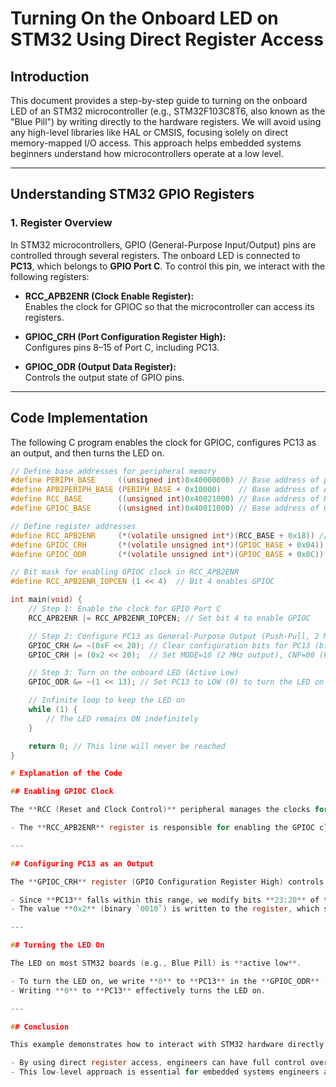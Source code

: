 # Turning On the Onboard LED on STM32 Using Direct Register Access

## Introduction

This document provides a step-by-step guide to turning on the onboard LED of an STM32 microcontroller (e.g., STM32F103C8T6, also known as the "Blue Pill") by writing directly to the hardware registers. We will avoid using any high-level libraries like HAL or CMSIS, focusing solely on direct memory-mapped I/O access. This approach helps embedded systems beginners understand how microcontrollers operate at a low level.

---

## Understanding STM32 GPIO Registers

### 1. Register Overview

In STM32 microcontrollers, GPIO (General-Purpose Input/Output) pins are controlled through several registers. The onboard LED is connected to **PC13**, which belongs to **GPIO Port C**. To control this pin, we interact with the following registers:

- **RCC_APB2ENR (Clock Enable Register):**  
  Enables the clock for GPIOC so that the microcontroller can access its registers.

- **GPIOC_CRH (Port Configuration Register High):**  
  Configures pins 8–15 of Port C, including PC13.

- **GPIOC_ODR (Output Data Register):**  
  Controls the output state of GPIO pins.

---

## Code Implementation

The following C program enables the clock for GPIOC, configures PC13 as an output, and then turns the LED on.

```c
// Define base addresses for peripheral memory
#define PERIPH_BASE     ((unsigned int)0x40000000) // Base address of peripheral memory
#define APB2PERIPH_BASE (PERIPH_BASE + 0x10000)    // Base address of APB2 peripherals
#define RCC_BASE        ((unsigned int)0x40021000) // Base address of RCC registers
#define GPIOC_BASE      ((unsigned int)0x40011000) // Base address of GPIOC registers

// Define register addresses
#define RCC_APB2ENR     (*(volatile unsigned int*)(RCC_BASE + 0x18)) // Clock enable register
#define GPIOC_CRH       (*(volatile unsigned int*)(GPIOC_BASE + 0x04)) // Configuration register high
#define GPIOC_ODR       (*(volatile unsigned int*)(GPIOC_BASE + 0x0C)) // Output data register

// Bit mask for enabling GPIOC clock in RCC_APB2ENR
#define RCC_APB2ENR_IOPCEN (1 << 4)  // Bit 4 enables GPIOC

int main(void) {
    // Step 1: Enable the clock for GPIO Port C
    RCC_APB2ENR |= RCC_APB2ENR_IOPCEN; // Set bit 4 to enable GPIOC

    // Step 2: Configure PC13 as General-Purpose Output (Push-Pull, 2 MHz)
    GPIOC_CRH &= ~(0xF << 20); // Clear configuration bits for PC13 (bits 23:20)
    GPIOC_CRH |= (0x2 << 20);  // Set MODE=10 (2 MHz output), CNF=00 (Push-Pull)

    // Step 3: Turn on the onboard LED (Active Low)
    GPIOC_ODR &= ~(1 << 13); // Set PC13 to LOW (0) to turn the LED on

    // Infinite loop to keep the LED on
    while (1) {
        // The LED remains ON indefinitely
    }

    return 0; // This line will never be reached
}

# Explanation of the Code

## Enabling GPIOC Clock

The **RCC (Reset and Clock Control)** peripheral manages the clocks for other peripherals in the STM32 microcontroller.

- The **RCC_APB2ENR** register is responsible for enabling the GPIOC clock. This is done by setting **bit 4** in the register.

---

## Configuring PC13 as an Output

The **GPIOC_CRH** register (GPIO Configuration Register High) controls the configuration of pins 8–15 of **Port C**.

- Since **PC13** falls within this range, we modify bits **23:20** of the **GPIOC_CRH** register.
- The value **0x2** (binary `0010`) is written to the register, which sets **PC13** as a **2 MHz push-pull output**.

---

## Turning the LED On

The LED on most STM32 boards (e.g., Blue Pill) is **active low**.

- To turn the LED on, we write **0** to **PC13** in the **GPIOC_ODR** (Output Data Register).
- Writing **0** to **PC13** effectively turns the LED on.

---

## Conclusion

This example demonstrates how to interact with STM32 hardware directly using **memory-mapped registers**.

- By using direct register access, engineers can have full control over the microcontroller, allowing for optimized performance and reduced memory usage.
- This low-level approach is essential for embedded systems engineers aiming to build efficient and highly optimized embedded applications.

